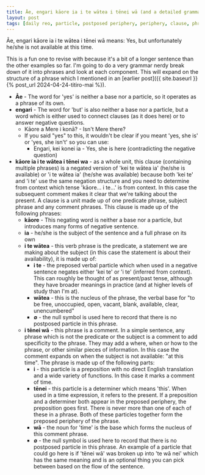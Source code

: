 ```yaml
---
title: Āe, engari kāore ia i te wātea i tēnei wā (and a detailed grammatical breakdown)
layout: post
tags: [daily reo, particle, postposed periphery, periphery, clause, phrase, preposed periphery]
---
```


Āe, engari kāore ia i te wātea i tēnei wā means: Yes, but unfortunately he/she is not available at this time.

This is a fun one to revise with because it's a bit of a longer sentence than the other examples so far. I'm going to do a very grammar nerdy break down of it into phrases and look at each component. This will expand on the structure of a phrase which I mentioned in an [earlier post]({{ site.baseurl }}{% post_url 2024-04-24-titiro-mai %}).
- **Āe** - The word for 'yes' is neither a base nor a particle, so it operates as a phrase of its own.
- **engari** - The word for 'but' is also neither a base nor a particle, but a word which is either used to connect clauses (as it does here) or to answer negative questions.
  - Kāore a Mere i konā? - Isn't Mere there?
  - If you said "yes" to this, it wouldn't be clear if you meant 'yes, she is' or 'yes, she isn't' so you can use:
    - Engari, kei konei ia - Yes, she is here (contradicting the negative question)
- **kāore ia i te wātea i tēnei wa** - as a whole unit, this clause (containing multiple phrases) is a negated version of 'kei te wātea ia' (he/she is available) or 'i te wātea ia' (he/she was available) because both 'kei te' and 'i te' use the same negation structure and you need to determine from context which tense 'kāore... i te...' is from context. In this case the subsequent comment makes it clear that we're talking about the present. A clause is a unit made up of one predicate phrase, subject phrase and any comment phrases. This clause is made up of the following phrases:
  - **kāore** - This negating word is neither a base nor a particle, but introduces many forms of negative sentence.
  - **ia** - he/she is the subject of the sentence and a full phrase on its own
  - **i te wātea** - this verb phrase is the predicate, a statement we are making about the subject (in this case the statement is about their availability), it is made up of:
    - **i te** - the preposed verbal particle which when used in a negative sentence negates either 'kei te' or 'i te' (inferred from context). This can roughly be thought of as present/past tense, although they have broader meanings in practice (and at higher levels of study than I'm at).
    - **wātea** - this is the nucleus of the phrase, the verbal base for "to be free, unoccupied, open, vacant, blank, available, clear, unencumbered"
    - **∅** - the null symbol is used here to record that there is no postposed particle in this phrase.
  - **i tēnei wā** - this phrase is a comment. In a simple sentence, any phrase which is not the predicate or the subject is a comment to add specificity to the phrase. They may add a where, when or how to the phrase, or other similar pieces of information. In this case the comment expands on when the subject is not available: "at this time". The phrase is made up of the following parts:
    - **i** - this particle is a preposition with no direct English translation and a wide variety of functions. In this case it marks a comment of time.
    - **tēnei** - this particle is a determiner which means 'this'. When used in a time expression, it refers to the present. If a preposition and a determiner both appear in the preposed periphery, the preposition goes first. There is never more than one of each of these in a phrase. Both of these particles together form the preposed periphery of the phrase.
    - **wā** - the noun for 'time' is the base which forms the nucleus of this comment phrase.
    - **∅** - the null symbol is used here to record that there is no postposed particle in this phrase. An example of a particle that could go here is if 'tēnei wā' was broken up into 'te wā nei' which has the same meaning and is an optional thing you can pick between based on the flow of the sentence.